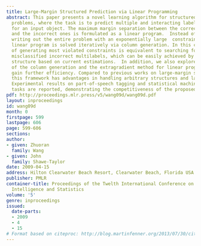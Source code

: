 ```yaml
---
title: Large-Margin Structured Prediction via Linear Programming
abstract: This paper presents a novel learning algorithm for structured classification
  problems, where the task is to predict multiple and interacting labels (multilabel)
  for an input object. The maximum margin separation between the correct multilabels
  and the incorrect ones is formulated as a linear program.  Instead of explicitly
  writing out the entire problem with an exponentially large  constraint set, the
  linear program is solved iteratively via column generation. In this case, the process
  of generating most violated constraints is equivalent to searching for highest-scored
  misclassified incorrect multilabels, which can be easily achieved by decoding the
  structure based on current estimations.  In addition, we also explore the integration
  of the column generation and the extragradient method for linear programming to
  gain further efficiency. Compared to previous works on large-margin structured prediction,
  this framework has advantages in handling arbitrary structures and larger-scale  problems.
  Experimental results on part-of-speech tagging and statistical machine translation
  tasks are reported, demonstrating the competitiveness of the proposed approach.
pdf: http://proceedings.mlr.press/v5/wang09d/wang09d.pdf
layout: inproceedings
id: wang09d
month: 0
firstpage: 599
lastpage: 606
page: 599-606
sections: 
author:
- given: Zhuoran
  family: Wang
- given: John
  family: Shawe-Taylor
date: 2009-04-15
address: Hilton Clearwater Beach Resort, Clearwater Beach, Florida USA
publisher: PMLR
container-title: Proceedings of the Twelth International Conference on Artificial
  Intelligence and Statistics
volume: '5'
genre: inproceedings
issued:
  date-parts:
  - 2009
  - 4
  - 15
# Format based on citeproc: http://blog.martinfenner.org/2013/07/30/citeproc-yaml-for-bibliographies/
---
```

